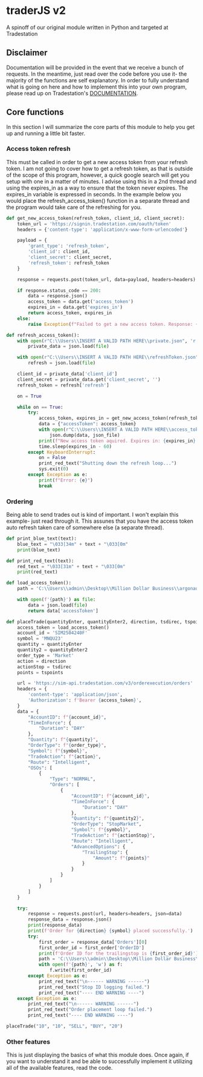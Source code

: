 # traderJS v2
A spinoff of our original module written in Python and targeted at Tradestation
## Disclaimer
Documentation will be provided in the event that we receive a bunch of requests. In the meantime, just read over the code before you use it- the majority of the functions are self explanatory. In order to fully understand what is going on here and how to implement this into your own program, please read up on Tradestation's [DOCUMENTATION](https://api.tradestation.com/docs/specification). 
## Core functions
In this section I will summarize the core parts of this module to help you get up and running a little bit faster.
### Access token refresh
This must be called in order to get a new access token from your refresh token. I am not going to cover how to get a refresh token, as that is outside of the scope of this program, however, a quick google search will get you setup with one in a matter of minutes. I advise using this in a 2nd thread and using the expires_in as a way to ensure that the token never expires. The expires_in variable is expressed in seconds. In the example below you would place the refresh_access_token() function in a separate thread and the program would take care of the refreshing for you.
```python
def get_new_access_token(refresh_token, client_id, client_secret):
    token_url = 'https://signin.tradestation.com/oauth/token'
    headers = {'content-type': 'application/x-www-form-urlencoded'}

    payload = {
        'grant_type': 'refresh_token',
        'client_id': client_id,
        'client_secret': client_secret,
        'refresh_token': refresh_token
    }

    response = requests.post(token_url, data=payload, headers=headers)

    if response.status_code == 200:
        data = response.json()
        access_token = data.get('access_token')
        expires_in = data.get('expires_in')
        return access_token, expires_in
    else:
        raise Exception(f"Failed to get a new access token. Response: {response.text}")

def refresh_access_token():
    with open(r"C:\\Users\\INSERT A VALID PATH HERE\\private.json", 'r') as file:
        private_data = json.load(file)

    with open(r"C:\\Users\\INSERT A VALID PATH HERE\\refreshToken.json", 'r') as file:
        refresh = json.load(file)

    client_id = private_data['client_id']
    client_secret = private_data.get('client_secret', '')
    refresh_token = refresh['refresh']

    on = True

    while on == True:
        try:
            access_token, expires_in = get_new_access_token(refresh_token, client_id, client_secret)
            data = {"accessToken": access_token}
            with open(r"C:\\Users\\INSERT A VALID PATH HERE\\access_token.json", "w") as json_file:
                json.dump(data, json_file)
            print(f"New access token aquired. Expires in: {expires_in} seconds")
            time.sleep(expires_in - 60)
        except KeyboardInterrupt:
            on = False
            print_red_text("Shutting down the refresh loop...")
            sys.exit(0)
        except Exception as e:
            print(f"Error: {e}")
            break
```
### Ordering
Being able to send trades out is kind of important. I won't explain this example- just read through it. This assunes that you have the access token auto refresh taken care of somewhere else (a separate thread).
```python
def print_blue_text(text):
    blue_text = "\033[34m" + text + "\033[0m"
    print(blue_text)

def print_red_text(text):
    red_text = "\033[31m" + text + "\033[0m"
    print(red_text)

def load_access_token():
    path = 'C:\\Users\\admin\\Desktop\\Million Dollar Business\\argonaut\\access_token.json'

    with open(f'{path}') as file:
        data = json.load(file)
        return data['accessToken']

def placeTrade(quantityEnter, quantityEnter2, direction, tsdirec, tspoints):
    access_token = load_access_token()
    account_id = 'SIM2504240F'
    symbol = 'MNQU23'
    quantity = quantityEnter
    quantity2 = quantityEnter2
    order_type = 'Market'
    action = direction
    actionStop = tsdirec
    points = tspoints

    url = 'https://sim-api.tradestation.com/v3/orderexecution/orders'
    headers = {
        'content-type': 'application/json',
        'Authorization': f'Bearer {access_token}',
    }
    data = {
        "AccountID": f"{account_id}",
        "TimeInForce": {
            "Duration": "DAY"
        },
        "Quantity": f"{quantity}",
        "OrderType": f"{order_type}",
        "Symbol": f"{symbol}",
        "TradeAction": f"{action}",
        "Route": "Intelligent",
        "OSOs": [
            {
                "Type": "NORMAL",
                "Orders": [
                    {
                        "AccountID": f"{account_id}",
                        "TimeInForce": {
                            "Duration": "DAY"
                        },
                        "Quantity": f"{quantity2}",
                        "OrderType": "StopMarket",
                        "Symbol": f"{symbol}",
                        "TradeAction": f"{actionStop}",
                        "Route": "Intelligent",
                        "AdvancedOptions": {
                            "TrailingStop": {
                                "Amount": f"{points}"
                            }
                        }
                    }
                ]
            }
        ]
    } 

    try:
        response = requests.post(url, headers=headers, json=data)
        response_data = response.json()
        print(response_data)
        print(f'Order for {direction} {symbol} placed successfully.')
        try:
            first_order = response_data['Orders'][0]
            first_order_id = first_order['OrderID']
            print(f'Order ID for the trailingstop is {first_order_id}')
            path = 'C:\\Users\\admin\\Desktop\\Million Dollar Business\\argonaut\\ts_orderid.txt'
            with open(f'{path}', 'w') as f:
                f.write(first_order_id)
        except Exception as e:
            print_red_text("\n------ WARNING ------")
            print_red_text("Stop ID logging failed.")
            print_red_text("---- END WARNING ----")
    except Exception as e:
        print_red_text("\n------ WARNING ------")
        print_red_text("Order placement loop failed.")
        print_red_text("---- END WARNING ----")

placeTrade("10", "10", "SELL", "BUY", "20")
```
### Other features
This is just displaying the basics of what this module does. Once again, if you want to understand it and be able to successfully implement it utilizing all of the available features, read the code.
